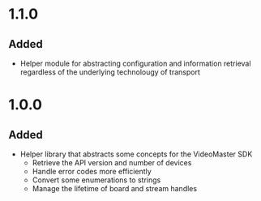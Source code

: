 # 1.1.0

## Added

- Helper module for abstracting configuration and information retrieval regardless of the underlying technolougy of transport

# 1.0.0

## Added

- Helper library that abstracts some concepts for the VideoMaster SDK
  - Retrieve the API version and number of devices
  - Handle error codes more efficiently
  - Convert some enumerations to strings
  - Manage the lifetime of board and stream handles
